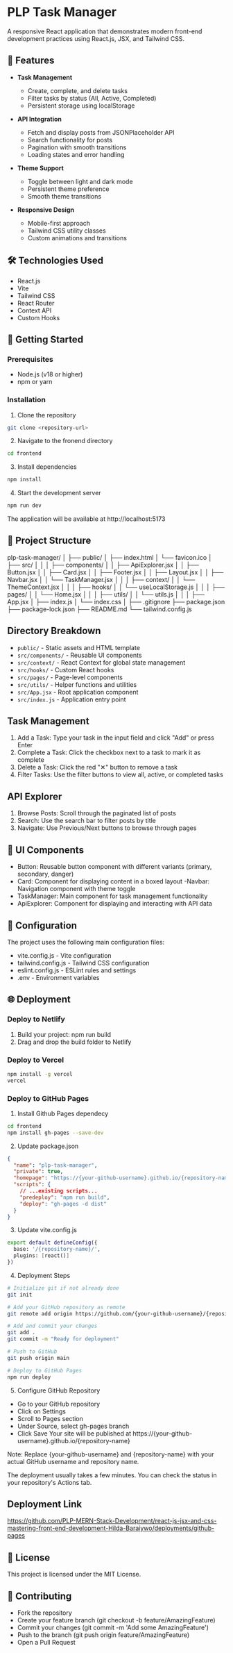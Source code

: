 # PLP Task Manager

A responsive React application that demonstrates modern front-end development practices using React.js, JSX, and Tailwind CSS.

## 🌟 Features

- **Task Management**
  - Create, complete, and delete tasks
  - Filter tasks by status (All, Active, Completed)
  - Persistent storage using localStorage

- **API Integration**
  - Fetch and display posts from JSONPlaceholder API
  - Search functionality for posts
  - Pagination with smooth transitions
  - Loading states and error handling

- **Theme Support**
  - Toggle between light and dark mode
  - Persistent theme preference
  - Smooth theme transitions

- **Responsive Design**
  - Mobile-first approach
  - Tailwind CSS utility classes
  - Custom animations and transitions

## 🛠️ Technologies Used

- React.js
- Vite
- Tailwind CSS
- React Router
- Context API
- Custom Hooks

## 🚀 Getting Started

### Prerequisites

- Node.js (v18 or higher)
- npm or yarn

### Installation

1. Clone the repository
```bash
git clone <repository-url>
```

2. Navigate to the fronend directory
```bash
cd frontend
```

3. Install dependencies
```bash
npm install
```

4. Start the development server
```bash
npm run dev
```

The application will be available at http://localhost:5173

## 📁 Project Structure
plp-task-manager/
│
├── public/
│   ├── index.html
│   └── favicon.ico
│
├── src/
│   │
│   ├── components/
│   │   ├── ApiExplorer.jsx
│   │   ├── Button.jsx
│   │   ├── Card.jsx
│   │   ├── Footer.jsx
│   │   ├── Layout.jsx
│   │   ├── Navbar.jsx
│   │   └── TaskManager.jsx
│   │
│   ├── context/
│   │   └── ThemeContext.jsx
│   │
│   ├── hooks/
│   │   └── useLocalStorage.js
│   │
│   ├── pages/
│   │   └── Home.jsx
│   │
│   ├── utils/
│   │   └── utils.js
│   │
│   ├── App.jsx
│   ├── index.js
│   └── index.css
│
├── .gitignore
├── package.json
├── package-lock.json
├── README.md
└── tailwind.config.js

## Directory Breakdown

- `public/` - Static assets and HTML template
- `src/components/` - Reusable UI components
- `src/context/` - React Context for global state management
- `src/hooks/` - Custom React hooks
- `src/pages/` - Page-level components
- `src/utils/` - Helper functions and utilities
- `src/App.jsx` - Root application component
- `src/index.js` - Application entry point

## Task Management

1. Add a Task: Type your task in the input field and click "Add" or press Enter
2. Complete a Task: Click the checkbox next to a task to mark it as complete
3. Delete a Task: Click the red "✕" button to remove a task
4. Filter Tasks: Use the filter buttons to view all, active, or completed tasks

## API Explorer

1. Browse Posts: Scroll through the paginated list of posts
2. Search: Use the search bar to filter posts by title
3. Navigate: Use Previous/Next buttons to browse through pages

## 🎨 UI Components
- Button: Reusable button component with different variants (primary, secondary, danger)
- Card: Component for displaying content in a boxed layout
-Navbar: Navigation component with theme toggle
- TaskManager: Main component for task management functionality
- ApiExplorer: Component for displaying and interacting with API data

## 🔧 Configuration
The project uses the following main configuration files:

- vite.config.js - Vite configuration
- tailwind.config.js - Tailwind CSS configuration
- eslint.config.js - ESLint rules and settings
- .env - Environment variables

## 🌐 Deployment
### Deploy to Netlify

1. Build your project: npm run build
2. Drag and drop the build folder to Netlify

### Deploy to Vercel
```bash
npm install -g vercel
vercel
```

### Deploy to GitHub Pages
1. Install Github Pages dependecy
```bash
cd frontend
npm install gh-pages --save-dev
```
2. Update package.json
```json
{
  "name": "plp-task-manager",
  "private": true,
  "homepage": "https://{your-github-username}.github.io/{repository-name}",
  "scripts": {
    // ...existing scripts...
    "predeploy": "npm run build",
    "deploy": "gh-pages -d dist"
  }
}
```

3. Update vite.config.js
```bash
export default defineConfig({
  base: '/{repository-name}/',
  plugins: [react()]
})
```

4. Deployment Steps
```bash
# Initialize git if not already done
git init

# Add your GitHub repository as remote
git remote add origin https://github.com/{your-github-username}/{repository-name}.git

# Add and commit your changes
git add .
git commit -m "Ready for deployment"

# Push to GitHub
git push origin main

# Deploy to GitHub Pages
npm run deploy
```
5. Configure GitHub Repository
- Go to your GitHub repository
- Click on Settings
- Scroll to Pages section
- Under Source, select gh-pages branch
- Click Save
Your site will be published at https://{your-github-username}.github.io/{repository-name}

Note: Replace {your-github-username} and {repository-name} with your actual GitHub username and repository name.

The deployment usually takes a few minutes. You can check the status in your repository's Actions tab.

## Deployment Link
https://github.com/PLP-MERN-Stack-Development/react-js-jsx-and-css-mastering-front-end-development-Hilda-Baraiywo/deployments/github-pages

## 📝 License
This project is licensed under the MIT License.

## 👥 Contributing
- Fork the repository
- Create your feature branch (git checkout -b feature/AmazingFeature)
- Commit your changes (git commit -m 'Add some AmazingFeature')
- Push to the branch (git push origin feature/AmazingFeature)
- Open a Pull Request